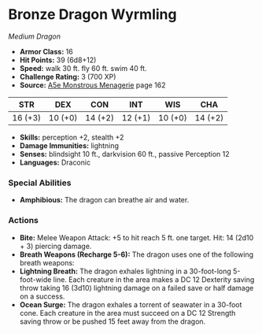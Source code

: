 # Bronze Dragon Wyrmling

*Medium* *Dragon*

- **Armor Class:** 16
- **Hit Points:** 39 (6d8+12)
- **Speed:** walk 30 ft. fly 60 ft. swim 40 ft.
- **Challenge Rating:** 3 (700 XP)
- **Source:** [A5e Monstrous Menagerie](https://enpublishingrpg.com/products/level-up-monstrous-menagerie-a5e) page 162

| STR | DEX | CON | INT | WIS | CHA |
| --- | --- | --- | --- | --- | --- |
| 16 (+3) | 10 (+0) | 14 (+2) | 12 (+1) | 10 (+0) | 14 (+2) |

- **Skills:** perception +2, stealth +2
- **Damage Immunities:** lightning
- **Senses:** blindsight 10 ft., darkvision 60 ft., passive Perception 12
- **Languages:** Draconic
### Special Abilities
- **Amphibious:** The dragon can breathe air and water.
### Actions
- **Bite:** Melee Weapon Attack: +5 to hit  reach 5 ft.  one target. Hit: 14 (2d10 + 3) piercing damage.
- **Breath Weapons (Recharge 5-6):** The dragon uses one of the following breath weapons:
- **Lightning Breath:** The dragon exhales lightning in a 30-foot-long  5-foot-wide line. Each creature in the area makes a DC 12 Dexterity saving throw  taking 16 (3d10) lightning damage on a failed save or half damage on a success.
- **Ocean Surge:** The dragon exhales a torrent of seawater in a 30-foot cone. Each creature in the area must succeed on a DC 12 Strength saving throw or be pushed 15 feet away from the dragon.


